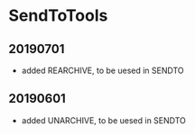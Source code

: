 # SendToTools

## 20190701
* added REARCHIVE, to be uesed in SENDTO

## 20190601
* added UNARCHIVE, to be uesed in SENDTO